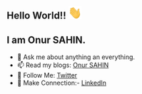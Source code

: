 <h2> Hello World!! <img src="https://raw.githubusercontent.com/ABSphreak/ABSphreak/master/gifs/Hi.gif" width="30px"></h2>

##  I am Onur SAHIN.
- 💬 Ask me about anything an everything.
- 📫 Read my blogs: [Onur SAHIN](https://onursahin.net)
- 🎯 Follow Me: [Twitter](https://twitter.com/imonursahinn)
- 🔔 Make Connection:- [LinkedIn](https://www.linkedin.com/in/imonursahin)





